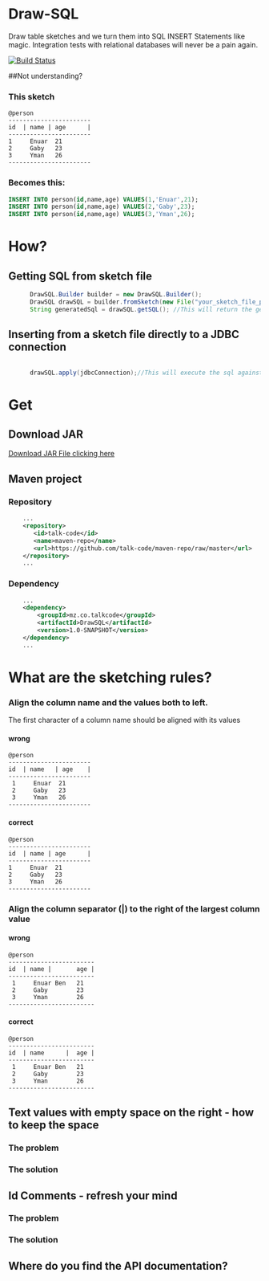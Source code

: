 # Draw-SQL
Draw table sketches and we turn them into SQL INSERT Statements like magic.
Integration tests with relational databases will never be a pain again.

[![Build Status](https://travis-ci.org/talk-code/DrawSQL.svg?branch=master)](https://travis-ci.org/talk-code/DrawSQL)

##Not understanding?

### This sketch

```text
@person
-----------------------
id  | name | age      |
-----------------------
1     Enuar  21
2     Gaby   23
3     Yman   26
-----------------------
```

### Becomes this:

```sql
INSERT INTO person(id,name,age) VALUES(1,'Enuar',21);
INSERT INTO person(id,name,age) VALUES(2,'Gaby',23);
INSERT INTO person(id,name,age) VALUES(3,'Yman',26);
```


# How?

## Getting SQL from sketch file
```java
      DrawSQL.Builder builder = new DrawSQL.Builder();
      DrawSQL drawSQL = builder.fromSketch(new File("your_sketch_file_path")).build();
      String generatedSql = drawSQL.getSQL(); //This will return the generated SQL.

```


## Inserting from a sketch file directly to a JDBC connection
```java

      drawSQL.apply(jdbcConnection);//This will execute the sql against a JDBC Connection object.

```


# Get

## Download JAR
[Download JAR File clicking here](https://talk-code.github.io/releases/get/DrawSQL/drawSQL-1.0.jar)

## Maven project

### Repository
```xml
    ...
    <repository>
       <id>talk-code</id>
       <name>maven-repo</name>
       <url>https://github.com/talk-code/maven-repo/raw/master</url>
    </repository>
    ...

```

### Dependency
```xml
    ...
    <dependency>
        <groupId>mz.co.talkcode</groupId>
        <artifactId>DrawSQL</artifactId>
        <version>1.0-SNAPSHOT</version>
    </dependency>
    ...

```



# What are the sketching rules?
### Align the column name and the values both to left.
The first character of a column name should be aligned with its values

#### wrong
```text
@person
-----------------------
id  | name   | age    | 
-----------------------
 1     Enuar  21
 2     Gaby   23
 3     Yman   26
-----------------------
```
#### correct
```text
@person
-----------------------
id  | name | age      |
-----------------------
1     Enuar  21
2     Gaby   23
3     Yman   26
-----------------------
```

### Align the column separator (|) to the right of the largest column value
#### wrong
```text
@person
------------------------
id  | name |       age |      
------------------------
 1     Enuar Ben   21
 2     Gaby        23
 3     Yman        26
------------------------
```
#### correct
```text
@person
------------------------
id  | name      |  age |      
------------------------
 1     Enuar Ben   21
 2     Gaby        23
 3     Yman        26
------------------------
```


## Text values with empty space on the right - how to keep the space
### The problem
### The solution


## Id Comments - refresh your mind
### The problem
### The solution


## Where do you find the API documentation?